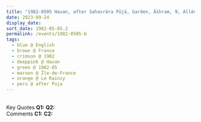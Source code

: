 ```yaml
---
title: "1982-0505 Havan, after Sahasrāra Pūjā, Garden, Āśhram, 9, Allée Du Rocher, Le Raincy (13 kms E of Paris), Île-de-France, France"
date: 2023-09-24
display_date: 
sort_date: 1982-05-05.2
permalink: /events/1982-0505-b
tags:
  - blue @ English
  - brown @ France
  - crimson @ 1982
  - deeppink @ Havan
  - green @ 1982-05
  - maroon @ Île-de-France
  - orange @ Le Raincy
  - peru @ after Puja
---
```


<br>

<wave-list>
  <list-title color="DarkSeaGreen" width="55">Key Quotes</list-title>
  <list-item color="BlanchedAlmond" width="280"><b>Q1:</b> <i></i></list-item>
  <list-item color="Lavender" width="280"><b>Q2:</b> <i></i></list-item>
</wave-list>

<br>

<wave-list>
  <list-title color="DarkSeaGreen" width="55">Comments</list-title>
  <list-item color="BlanchedAlmond" width="280"><b>C1:</b> <i></i></list-item>
  <list-item color="Lavender" width="280"><b>C2:</b> <i></i></list-item>
</wave-list>